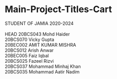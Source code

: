 # Main-Project-Titles-Cart

STUDENT OF JAMIA 2020-2024
<br/>
<br/>
HEAD 20BCS043 Mohd Haider
<br/>
20BCS070 Vicky Gupta
<br/>
20BEC002 AMIT KUMAR MISHRA 
<br/>
20BCS012 Arish Anwar
<br/>
20BEC005 Faiz Iqbal
<br/>
20BCS025 Fazeel Rizvi
<br/>
20BCS037 Mohammad  Minhaj Khan
<br/>
20BCS035 Mohammad Aatir Nadim
